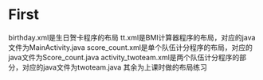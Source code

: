 # First
birthday.xml是生日贺卡程序的布局
tt.xml是BMI计算器程序的布局，对应的java文件为MainActivity.java
score_count.xml是单个队伍计分程序的布局，对应的java文件为Score_count.java
activity_twoteam.xml是两个队伍计分程序的部分，对应的java文件为twoteam.java
其余为上课时做的布局练习
